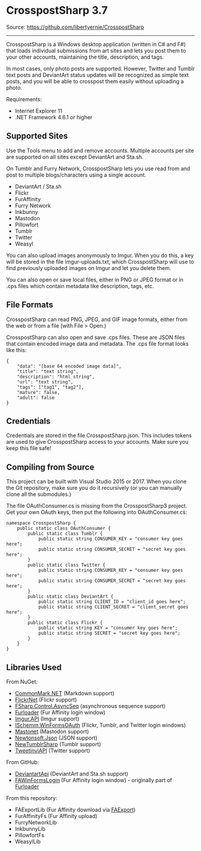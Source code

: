 CrosspostSharp 3.7
==================

Source: https://github.com/libertyernie/CrosspostSharp

--------------------

CrosspostSharp is a Windows desktop application (written in C# and F#) that
loads individual submissions from art sites and lets you post them to your
other accounts, maintaining the title, description, and tags.

In most cases, only photo posts are supported. However, Twitter and Tumblr
text posts and DeviantArt status updates will be recognized as simple text
posts, and you will be able to crosspost them easily without uploading a
photo.

Requirements:

* Internet Explorer 11
* .NET Framework 4.6.1 or higher

Supported Sites
---------------

Use the Tools menu to add and remove accounts. Multiple accounts per site are
supported on all sites except DeviantArt and Sta.sh.

On Tumblr and Furry Network, CrosspostSharp lets you use read from and post to
multiple blogs/characters using a single account.

* DeviantArt / Sta.sh
* Flickr
* FurAffinity
* Furry Network
* Inkbunny
* Mastodon
* Pillowfort
* Tumblr
* Twitter
* Weasyl

You can also upload images anonymously to Imgur. When you do this, a key will
be stored in the file imgur-uploads.txt, which CrosspostSharp will use to find
previously uploaded images on Imgur and let you delete them.

You can also open or save local files, either in PNG or JPEG format or in .cps
files which contain metadata like description, tags, etc.

File Formats
------------

CrosspostSharp can read PNG, JPEG, and GIF image formats, either from the web
or from a file (with File > Open.)

CrosspostSharp can also open and save .cps files. These are JSON files that
contain encoded image data and metadata. The .cps file format looks like this:

	{
		"data": "[base 64 encoded image data]",
		"title": "text string",
		"description": "html string",
		"url": "text string",
		"tags": ["tag1", "tag2"],
		"mature": false,
		"adult": false
	}

Credentials
-----------

Credentials are stored in the file CrosspostSharp.json. This includes tokens
are used to give CrosspostSharp access to your accounts. Make sure you keep
this file safe!

Compiling from Source
---------------------

This project can be built with Visual Studio 2015 or 2017. When you clone the
Git repository, make sure you do it recursively (or you can manually clone all
the submodules.)

The file OAuthConsumer.cs is missing from the CrosspostSharp3 project. Get your own
OAuth keys, then put the following into OAuthConsumer.cs:

    namespace CrosspostSharp {
        public static class OAuthConsumer {
            public static class Tumblr {
                public static string CONSUMER_KEY = "consumer key goes here";
                public static string CONSUMER_SECRET = "secret key goes here";
            }
            public static class Twitter {
                public static string CONSUMER_KEY = "consumer key goes here";
                public static string CONSUMER_SECRET = "secret key goes here";
            }
            public static class DeviantArt {
                public static string CLIENT_ID = "client_id goes here";
                public static string CLIENT_SECRET = "client_secret goes here";
            }
            public static class Flickr {
                public static string KEY = "consumer key goes here";
                public static string SECRET = "secret key goes here";
            }
        }
    }

Libraries Used
----------------

From NuGet:

* [CommonMark.NET](https://www.nuget.org/packages/CommonMark.NET) (Markdown support)
* [FlickrNet](https://www.nuget.org/packages/FlickrNet) (Flickr support)
* [FSharp.Control.AsyncSeq](https://www.nuget.org/packages/FSharp.Control.AsyncSeq) (asynchronous sequence support)
* [Furloader](https://github.com/Kycklingar/Furloader) (Fur Affinity login window)
* [Imgur.API](https://www.nuget.org/packages/Imgur.API) (Imgur support)
* [ISchemm.WinFormsOAuth](https://www.nuget.org/packages/ISchemm.WinFormsOAuth) (Flickr, Tumblr, and Twitter login windows)
* [Mastonet](https://www.nuget.org/packages/Mastonet) (Mastodon support)
* [Newtonsoft.Json](https://www.nuget.org/packages/Newtonsoft.Json) (JSON support)
* [NewTumblrSharp](https://www.nuget.org/packages/NewTumblrSharp) (Tumblr support)
* [TweetinviAPI](https://www.nuget.org/packages/TweetinviAPI) (Twitter support)

From GitHub:

* [DeviantartApi](https://github.com/libertyernie/DeviantartApi) (DeviantArt and Sta.sh support)
* [FAWinFormsLogin](https://github.com/libertyernie/FAWinFormsLogin) (Fur Affinity login window) - originally part of [Furloader](https://github.com/Kycklingar/Furloader)

From this repository:

* FAExportLib (Fur Affinity download via [FAExport](https://faexport.boothale.net/))
* FurAffinityFs (Fur Affinity upload)
* FurryNetworkLib
* InkbunnyLib
* PillowfortFs
* WeasylLib